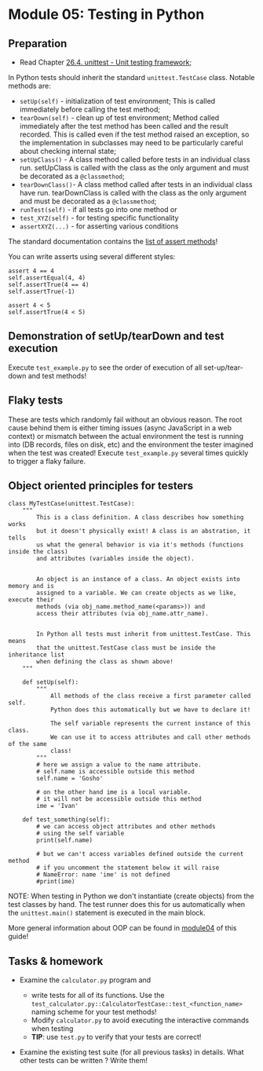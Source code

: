 # Module 05: Testing in Python

## Preparation

* Read Chapter [26.4. unittest - Unit testing framework](https://docs.python.org/3/library/unittest.html);


In Python tests should inherit the standard `unittest.TestCase` class. Notable
methods are:

* `setUp(self)` - initialization of test environment; This is called immediately before calling the test method;
* `tearDown(self)` - clean up of test environment; Method called immediately after the test method has been called
  and the result recorded. This is called even if the test method raised an exception, so the implementation in
  subclasses may need to be particularly careful about checking internal state;
* `setUpClass()` - A class method called before tests in an individual class run. setUpClass is called with
  the class as the only argument and must be decorated as a `@classmethod`;
* `tearDownClass()`- A class method called after tests in an individual class have run. tearDownClass is called
  with the class as the only argument and must be decorated as a `@classmethod`;
* `runTest(self)` - if all tests go into one method or
* `test_XYZ(self)` - for testing specific functionality
* `assertXYZ(...)` - for asserting various conditions

The standard documentation contains the
[list of assert methods](https://docs.python.org/3/library/unittest.html#assert-methods)!

You can write asserts using several different styles:

    assert 4 == 4
    self.assertEqual(4, 4)
    self.assertTrue(4 == 4)
    self.assertTrue(-1)

    assert 4 < 5
    self.assertTrue(4 < 5)


## Demonstration of setUp/tearDown and test execution

Execute `test_example.py` to see the order of execution of all set-up/tear-down and test methods!


## Flaky tests

These are tests which randomly fail without an obvious reason. The root cause behind them
is either timing issues (async JavaScript in a web context) or mismatch between the actual
environment the test is running into (DB records, files on disk, etc) and the environment
the tester imagined when the test was created! Execute `test_example.py` several times quickly
to trigger a flaky failure.

## Object oriented principles for testers

    class MyTestCase(unittest.TestCase):
        """
            This is a class definition. A class describes how something works
            but it doesn't physically exist! A class is an abstration, it tells
            us what the general behavior is via it's methods (functions inside the class)
            and attributes (variables inside the object).
    
    
            An object is an instance of a class. An object exists into memory and is
            assigned to a variable. We can create objects as we like, execute their
            methods (via obj_name.method_name(<params>)) and
            access their attributes (via obj_name.attr_name).
    
    
            In Python all tests must inherit from unittest.TestCase. This means
            that the unittest.TestCase class must be inside the inheritance list
            when defining the class as shown above!
        """
    
        def setUp(self):
            """
                All methods of the class receive a first parameter called self.
                Python does this automatically but we have to declare it!
    
                The self variable represents the current instance of this class.
                We can use it to access attributes and call other methods of the same
                class!
            """
            # here we assign a value to the name attribute.
            # self.name is accessible outside this method
            self.name = 'Gosho'
    
            # on the other hand ime is a local variable.
            # it will not be accessible outside this method
            ime = 'Ivan'
    
        def test_something(self):
            # we can access object attributes and other methods
            # using the self variable
            print(self.name)
    
            # but we can't access variables defined outside the current method
            # if you uncomment the statement below it will raise
            # NameError: name 'ime' is not defined
            #print(ime)


NOTE: When testing in Python we don't instantiate (create objects) from the
test classes by hand. The test runner does this for us automatically when the
`unittest.main()` statement is executed in the main block.


More general information about OOP can be found in [module04](../module04) of this guide!


## Tasks & homework

* Examine the `calculator.py` program and
  * write tests for all of its functions. Use the
    `test_calculator.py::CalculatorTestCase::test_<function_name>` naming scheme for your
    test methods!
   * Modify `calculator.py` to avoid executing the interactive commands when testing
  * **TIP**: use `test.py` to verify that your tests are correct!


* Examine the existing test suite (for all previous tasks) in details. What other tests can be
written ? Write them!
